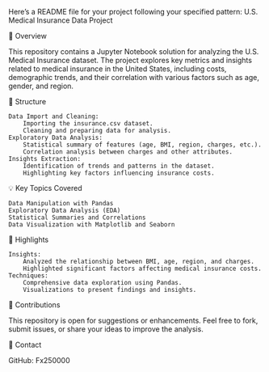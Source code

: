 Here’s a README file for your project following your specified pattern:
U.S. Medical Insurance Data Project

📝 Overview

This repository contains a Jupyter Notebook solution for analyzing the U.S. Medical Insurance dataset. The project explores key metrics and insights related to medical insurance in the United States, including costs, demographic trends, and their correlation with various factors such as age, gender, and region.

📂 Structure

    Data Import and Cleaning:
        Importing the insurance.csv dataset.
        Cleaning and preparing data for analysis.
    Exploratory Data Analysis:
        Statistical summary of features (age, BMI, region, charges, etc.).
        Correlation analysis between charges and other attributes.
    Insights Extraction:
        Identification of trends and patterns in the dataset.
        Highlighting key factors influencing insurance costs.

💡 Key Topics Covered

    Data Manipulation with Pandas
    Exploratory Data Analysis (EDA)
    Statistical Summaries and Correlations
    Data Visualization with Matplotlib and Seaborn

🚀 Highlights

    Insights:
        Analyzed the relationship between BMI, age, region, and charges.
        Highlighted significant factors affecting medical insurance costs.
    Techniques:
        Comprehensive data exploration using Pandas.
        Visualizations to present findings and insights.

🤝 Contributions

This repository is open for suggestions or enhancements. Feel free to fork, submit issues, or share your ideas to improve the analysis.

🔗 Contact

GitHub: Fx250000